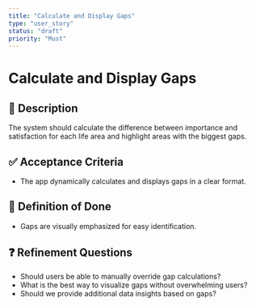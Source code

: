 ```yaml
---
title: "Calculate and Display Gaps"
type: "user_story"
status: "draft"
priority: "Must"
---
```


# Calculate and Display Gaps

## 📌 Description
The system should calculate the difference between importance and satisfaction for each life area and highlight areas with the biggest gaps.

## ✅ Acceptance Criteria
- The app dynamically calculates and displays gaps in a clear format.

## 🎯 Definition of Done
- Gaps are visually emphasized for easy identification.

## ❓ Refinement Questions
- Should users be able to manually override gap calculations?
- What is the best way to visualize gaps without overwhelming users?
- Should we provide additional data insights based on gaps?
